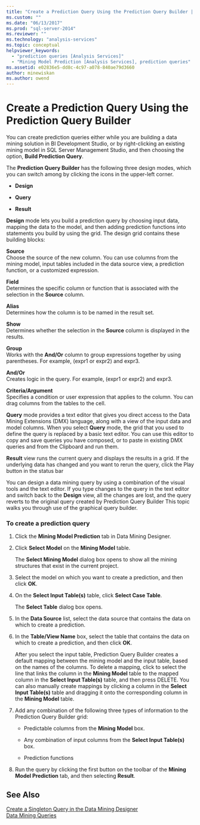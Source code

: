 ```yaml
---
title: "Create a Prediction Query Using the Prediction Query Builder | Microsoft Docs"
ms.custom: ""
ms.date: "06/13/2017"
ms.prod: "sql-server-2014"
ms.reviewer: ""
ms.technology: "analysis-services"
ms.topic: conceptual
helpviewer_keywords: 
  - "prediction queries [Analysis Services]"
  - "Mining Model Prediction [Analysis Services], prediction queries"
ms.assetid: e02836e5-dd8c-4c97-a078-840ae79d3660
author: minewiskan
ms.author: owend
---
```

# Create a Prediction Query Using the Prediction Query Builder
  You can create prediction queries either while you are building a data mining solution in BI Development Studio, or by right-clicking an existing mining model in SQL Server Management Studio, and then choosing the option, **Build Prediction Query**.  
  
 The **Prediction Query Builder** has the following three design modes, which you can switch among by clicking the icons in the upper-left corner.  
  
-   **Design**  
  
-   **Query**  
  
-   **Result**  
  
 **Design** mode lets you build a prediction query by choosing input data, mapping the data to the model, and then adding prediction functions into statements you build by using the grid. The design grid contains these building blocks:  
  
 **Source**  
 Choose the source of the new column. You can use columns from the mining model, input tables included in the data source view, a prediction function, or a customized expression.  
  
 **Field**  
 Determines the specific column or function that is associated with the selection in the **Source** column.  
  
 **Alias**  
 Determines how the column is to be named in the result set.  
  
 **Show**  
 Determines whether the selection in the **Source** column is displayed in the results.  
  
 **Group**  
 Works with the **And/Or** column to group expressions together by using parentheses. For example, (expr1 or expr2) and expr3.  
  
 **And/Or**  
 Creates logic in the query. For example, (expr1 or expr2) and expr3.  
  
 **Criteria/Argument**  
 Specifies a condition or user expression that applies to the column. You can drag columns from the tables to the cell.  
  
 **Query** mode provides a text editor that gives you direct access to the Data Mining Extensions (DMX) language, along with a view of the input data and model columns. When you select **Query** mode, the grid that you used to define the query is replaced by a basic text editor. You can use this editor to copy and save queries you have composed, or to paste in existing DMX queries and from the Clipboard and run them.  
  
 **Result** view runs the current query and displays the results in a grid. If the underlying data has changed and you want to rerun the query, click the Play button in the status bar  
  
 You can design a data mining query by using a combination of the visual tools and the text editor. If you type changes to the query in the text editor and switch back to the **Design** view, all the changes are lost, and the query reverts to the original query created by Prediction Query Builder This topic walks you through use of the graphical query builder.  
  
### To create a prediction query  
  
1.  Click the **Mining Model Prediction** tab in Data Mining Designer.  
  
2.  Click **Select Model** on the **Mining Model** table.  
  
     The **Select Mining Model** dialog box opens to show all the mining structures that exist in the current project.  
  
3.  Select the model on which you want to create a prediction, and then click **OK**.  
  
4.  On the **Select Input Table(s)** table, click **Select Case Table**.  
  
     The **Select Table** dialog box opens.  
  
5.  In the **Data Source** list, select the data source that contains the data on which to create a prediction.  
  
6.  In the **Table/View Name** box, select the table that contains the data on which to create a prediction, and then click **OK**.  
  
     After you select the input table, Prediction Query Builder creates a default mapping between the mining model and the input table, based on the names of the columns. To delete a mapping, click to select the line that links the column in the **Mining Model** table to the mapped column in the **Select Input Table(s)** table, and then press DELETE. You can also manually create mappings by clicking a column in the **Select Input Table(s)** table and dragging it onto the corresponding column in the **Mining Model** table.  
  
7.  Add any combination of the following three types of information to the Prediction Query Builder grid:  
  
    -   Predictable columns from the **Mining Model** box.  
  
    -   Any combination of input columns from the **Select Input Table(s)** box.  
  
    -   Prediction functions  
  
8.  Run the query by clicking the first button on the toolbar of the **Mining Model Prediction** tab, and then selecting **Result**.  
  
## See Also  
 [Create a Singleton Query in the Data Mining Designer](create-a-singleton-query-in-the-data-mining-designer.md)   
 [Data Mining Queries](data-mining-queries.md)  
  
  
